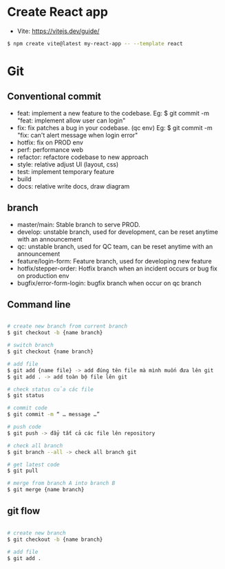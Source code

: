 # Create React app
- Vite: https://vitejs.dev/guide/
```bash
$ npm create vite@latest my-react-app -- --template react
```


# Git


## Conventional commit
- feat: implement a new feature to the codebase.
    Eg: $ git commit -m "feat: implement allow user can login"
- fix: fix patches a bug in your codebase. (qc env)
    Eg: $ git commit -m "fix: can't alert message when login error"
- hotfix: fix on PROD env
- perf: performance web
- refactor: refactore codebase to new approach
- style: relative adjust UI (layout, css)
- test: implement temporary feature
- build
- docs: relative write docs, draw diagram

## branch
- master/main: Stable branch to serve PROD.
- develop: unstable branch, used for development, can be reset anytime with an announcement
- qc: unstable branch, used for QC team, can be reset anytime with an announcement
- feature/login-form: Feature branch, used for developing new feature
- hotfix/stepper-order: Hotfix branch when an incident occurs or bug fix on production env
- bugfix/error-form-login: bugfix branch when occur on qc branch

## Command line
```bash

# create new branch from current branch 
$ git checkout -b {name branch}

# switch branch
$ git checkout {name branch}

# add file
$ git add {name file} -> add đúng tên file mà mình muốn đưa lên git
$ git add . -> add toàn bộ file lên git

# check status của các file 
$ git status 

# commit code
$ git commit -m “ … message …”

# push code 
$ git push -> đẩy tất cả các file lên repository

# check all branch
$ git branch --all -> check all branch git

# get latest code
$ git pull

# merge from branch A into branch B
$ git merge {name branch}
```

## git flow

``` bash

# create new branch
$ git checkout -b {name branch}

# add file
$ git add .

```